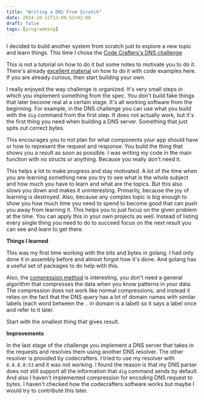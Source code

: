 ```yaml
---
title: "Writing a DNS From Scratch"
date: 2024-10-12T13:09:53+02:00
draft: false
tags: [programming]
---
```


I decided to build another system from scratch just to explore a new topic and learn things.
This time I chose the [Code Crafters's DNS challenge](https://app.codecrafters.io/courses/DNS-server)

This is not a tutorial on how to do it but some notes to motivate you to do it.
There's already [excellent material](https://app.codecrafters.io/courses/DNS-server) on how to do it with code examples here.
If you are already curious, then start building your own.

I really enjoyed the way challenge is organized.
It's very small steps in which you implement something from the spec.
You don't build fake things that later become real at a certain stage.
It's all working software from the beginning.
For example, in the DNS challenge you can use what you build with the `dig` command from the first step.
It does not actually work, but it's the first thing you need when building a DNS server.
Something that just spits out correct bytes.

This encourages you to not plan for what components your app should have or how to represent the request and response.
You build the thing that shows you a result as soon as possible.
I was writing my code in the main function with no structs or anything. Because you really don't need it.

This helps a lot to make progress and stay motivated.
A lot of the time when you are learning something new you try to see what is the whole subject and how much you have to learn and what are the topics.
But this also slows you down and makes it uninteresting.
Primarily, because the joy of learning is destroyed.
Also, because any complex topic is big enough to show you how much time you need to spend to become good that can push you away from learning it.
This helps you to just focus on the given problem at the time.
You can apply this in your own projects as well.
Instead of listing every single thing you need to do to succeed focus on the next result you can see and learn to get there.

**Things I learned**

This was my first time working with the bits and bytes in golang.
I had only done it in assembly before and almost forgot how it's done.
And golang has a useful set of packages to do help with this.

Also, the [compression method](https://datatracker.ietf.org/doc/html/rfc1035#autoid-44) is interesting, you don't need a general algorithm that compresses the data when you know patterns in your data.
The compression does not work like normal compressions, and instead it relies on the fact that the DNS query has a lot of domain names with similar labels (each word between the `.` in domain is a label) so it says a label once and refer to it later.

Start with the smallest thing that gives result.

**Improvements**

In the last stage of the challenge you implement a DNS server that takes in the requests and resolves them using another DNS resolver. The other resolver is provided by codecrafters.
I tried to use my resolver with `8.8.8.8:53` and it was not working.
I found the reason is that my DNS parser does not still support all the information that `dig` command sends by default. And also I haven't implemented compression for encoding DNS request to bytes.
I haven't checked how the codecrafters software works but maybe I would try to contribute this later.
